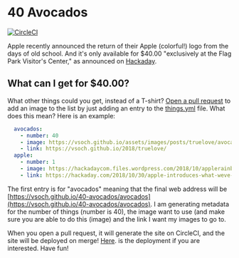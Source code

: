 # 40 Avocados

[![CircleCI](https://circleci.com/gh/vsoch/40-avocados.svg?style=svg)](https://circleci.com/gh/vsoch/40-avocados)

Apple recently announced the return of their Apple (colorful!) logo from the 
days of old school. And it's only available for $40.00 "exclusively at the Flag Park Visitor's Center,"
as announced on [Hackaday](https://hackaday.com/2018/10/30/apple-introduces-what-weve-all-been-waiting-for/).

## What can I get for $40.00?
What other things could you get, instead of a T-shirt? [Open a pull request](https://www.github.com/vsoch/40-avocados/pulls) to add an image to the list by just adding an entry to the [things.yml](things.yml) file. What does this mean?
Here is an example:

```yaml
  avocados:
    - number: 40
    - image: https://vsoch.github.io/assets/images/posts/truelove/avocado.png
    - link: https://vsoch.github.io/2018/truelove/
  apple:
    - number: 1
    - image: https://hackadaycom.files.wordpress.com/2018/10/applerainbowlogoheader.jpg?w=800
    - link: https://hackaday.com/2018/10/30/apple-introduces-what-weve-all-been-waiting-for/
```

The first entry is for "avocados" meaning that the final web address will be 
[https://vsoch.github.io/40-avocados/avocados](https://vsoch.github.io/40-avocados/avocados). I am 
generating metadata for the number of things (number is 40), the image  want to use (and make sure you are
able to do this (image) and the link I want my images to go to.

When you open a pull request,  it will generate the site on CircleCI, and the site will be deployed
on merge! [Here](https://vsoch.github.io/40-avocados). is the deployment if you are interested. Have fun!
